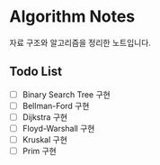 # Algorithm Notes

자료 구조와 알고리즘을 정리한 노트입니다.

## Todo List

- [ ] Binary Search Tree 구현
- [ ] Bellman-Ford 구현
- [ ] Dijkstra 구현
- [ ] Floyd-Warshall 구현
- [ ] Kruskal 구현
- [ ] Prim 구현
